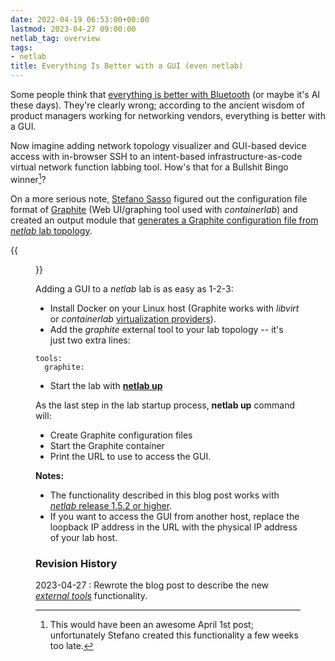 ```yaml
---
date: 2022-04-19 06:53:00+00:00
lastmod: 2023-04-27 09:00:00
netlab_tag: overview
tags:
- netlab
title: Everything Is Better with a GUI (even netlab)
---
```

Some people think that [everything is better with Bluetooth](https://www.youtube.com/watch?v=0KXoBcQER_0) (or maybe it's AI these days). They're clearly wrong; according to the ancient wisdom of product managers working for networking vendors, everything is better with a GUI.

Now imagine adding network topology visualizer and GUI-based device access with in-browser SSH to an intent-based infrastructure-as-code virtual network function labbing tool. How's that for a Bullshit Bingo winner[^A1]?
<!--more-->
[^A1]: This would have been an awesome April 1st post; unfortunately Stefano created this functionality a few weeks too late.

On a more serious note, [Stefano Sasso](http://stefano.dscnet.org/about/) figured out the configuration file format of [Graphite](https://github.com/netreplica/graphite) (Web UI/graphing tool used with *containerlab*) and created an output module that [generates a Graphite configuration file from *netlab* lab topology](https://netlab.tools/extool/graphite/).

{{<figure src="/2022/04/Graphite-anycast-lab.png" caption="BGP anycast lab displayed by Graphite">}}

Adding a GUI to a *netlab* lab is as easy as 1-2-3:

* Install Docker on your Linux host (Graphite works with *libvirt* or *containerlab* [virtualization providers](https://netlab.tools/providers/)).
* Add the *graphite* external tool to your lab topology -- it's just two extra lines:

```
tools:
  graphite:
```

* Start the lab with **[netlab up](https://netlab.tools/netlab/up/)**

As the last step in the lab startup process, **netlab up** command will:

* Create Graphite configuration files
* Start the Graphite container
* Print the URL to use to access the GUI.

**Notes:**

* The functionality described in this blog post works with [*netlab* release 1.5.2 or higher](https://netlab.tools/release/1.5/#release-1-5-2).
* If you want to access the GUI from another host, replace the loopback IP address in the URL with the physical IP address of your lab host.

### Revision History

2023-04-27
: Rewrote the blog post to describe the new *[external tools](https://netlab.tools/extools/)* functionality.
